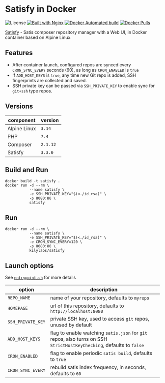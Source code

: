 # Satisfy in Docker

![License](https://img.shields.io/github/license/anapsix/docker-satisfy.svg) [![Built with Nginx](https://img.shields.io/badge/built%20with-NGINX%20+%20Unit-green.svg?logo=nginx&logoColor=white)][unit]
[![Docker Automated build](https://img.shields.io/docker/automated/anapsix/satisfy.svg)][docker hub] [![Docker Pulls](https://img.shields.io/docker/pulls/anapsix/satisfy.svg)][docker hub]

[Satisfy][1] - Satis composer repository manager with a Web UI, in Docker container based on Alpine Linux.

## Features
* After container launch, configured repos are synced every `CRON_SYNC_EVERY` seconds (60), as long as `CRON_ENABLED` is `true`
* If `ADD_HOST_KEYS` is `true`, any time new Git repo is added, SSH fingerprints are collected and saved.
* SSH private key can be passed via `SSH_PRIVATE_KEY` to enable sync for `git+ssh` type repos.

## Versions
 component    | version
------------- | -------
Alpine Linux  | `3.14`
PHP           | `7.4`
Composer      | `2.1.12`
Satisfy       | `3.3.0`


## Build and Run
```
docker build -t satisfy .
docker run -d --rm \
           --name satisfy \
           -e SSH_PRIVATE_KEY="$(<./id_rsa)" \
           -p 8080:80 \
           satisfy
```

## Run
```
docker run -d --rm \
           --name satisfy \
           -e SSH_PRIVATE_KEY="$(<./id_rsa)" \
           -e CRON_SYNC_EVERY=120 \
           -p 8080:80 \
           kilylabs/satisfy
```

## Launch options
See [`entrypoint.sh`][2] for more details

 option             | description
------------------- | --------
`REPO_NAME`         | name of your repository, defaults to `myrepo`
`HOMEPAGE`          | url of this repository, defaults to `http://localhost:8080`
`SSH_PRIVATE_KEY`   | private SSH key, used to access `git` repos, unused by default
`ADD_HOST_KEYS`     | flag to enable watching `satis.json` for `git` repos, also turns on SSH `StrictHostKeyChecking`, defaults to `false`
`CRON_ENABLED`      | flag to enable periodic `satis build`, defaults to `true`
`CRON_SYNC_EVERY`   | rebuild satis index frequency, in seconds, defaults to `60`




[== Links Reference ==]::
[license]: ./LICENSE
[docker hub]: https://hub.docker.com/r/anapsix/satisfy/ "see it on Docker Hub"
[unit]: https://unit.nginx.org/ "built with Nginx & Nginx Unit"
[1]: https://github.com/ludofleury/satisfy
[2]: ./entrypoint.sh
